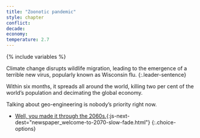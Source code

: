 ```yaml
---
title: "Zoonotic pandemic"
style: chapter
conflict: 
decade: 
economy: 
temperature: 2.7
---
```


{% include variables %}

Climate change disrupts wildlife migration, leading to the emergence of a terrible new virus, popularly known as Wisconsin flu.
{:.leader-sentence}

Within six months, it spreads all around the world, killing two per cent of the world’s population and decimating the global economy.

Talking about geo-engineering is nobody’s priority right now.

- [Well, you made it through the 2060s.](part-page_2060.html){:js-next-dest="newspaper_welcome-to-2070-slow-fade.html"}
{:.choice-options}
